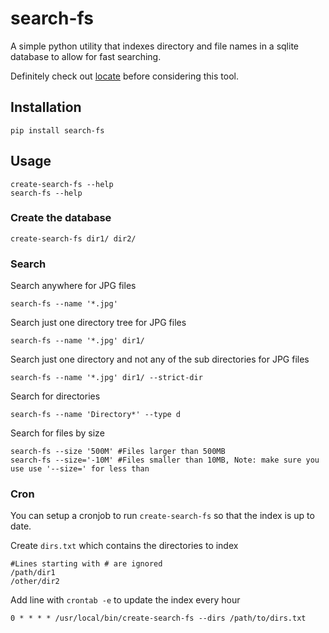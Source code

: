 # search-fs

A simple python utility that indexes directory and file names in a sqlite database to allow for fast searching.

Definitely check out [locate](http://man7.org/linux/man-pages/man1/locate.1.html) before considering this tool.

## Installation

```shell script
pip install search-fs
```

## Usage

```shell script
create-search-fs --help
search-fs --help
```

### Create the database

```shell script
create-search-fs dir1/ dir2/
```

### Search

Search anywhere for JPG files
```shell script
search-fs --name '*.jpg'
```

Search just one directory tree for JPG files
```shell script
search-fs --name '*.jpg' dir1/
```

Search just one directory and not any of the sub directories for JPG files
```shell script
search-fs --name '*.jpg' dir1/ --strict-dir
```

Search for directories
```shell script
search-fs --name 'Directory*' --type d
```

Search for files by size
```shell script
search-fs --size '500M' #Files larger than 500MB
search-fs --size='-10M' #Files smaller than 10MB, Note: make sure you use use '--size=' for less than
```

### Cron

You can setup a cronjob to run `create-search-fs` so that the index is up to date.

Create `dirs.txt` which contains the directories to index

```
#Lines starting with # are ignored
/path/dir1
/other/dir2
```

Add line with `crontab -e` to update the index every hour

```shell script
0 * * * * /usr/local/bin/create-search-fs --dirs /path/to/dirs.txt
```
